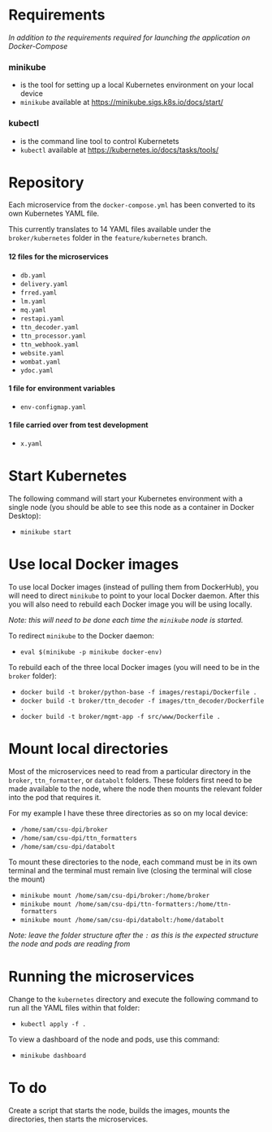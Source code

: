 # Requirements

*In addition to the requirements required for launching the application on Docker-Compose*

### minikube

- is the tool for setting up a local Kubernetes environment on your local device
- `minikube` available at https://minikube.sigs.k8s.io/docs/start/

### kubectl

- is the command line tool to control Kubernetets
- `kubectl` available at https://kubernetes.io/docs/tasks/tools/

# Repository

Each microservice from the `docker-compose.yml` has been converted to its own Kubernetes YAML file.

This currently translates to 14 YAML files available under the `broker/kubernetes` folder in the `feature/kubernetes`
branch.

#### 12 files for the microservices

- `db.yaml`
- `delivery.yaml`
- `frred.yaml`
- `lm.yaml`
- `mq.yaml`
- `restapi.yaml`
- `ttn_decoder.yaml`
- `ttn_processor.yaml`
- `ttn_webhook.yaml`
- `website.yaml`
- `wombat.yaml`
- `ydoc.yaml`

#### 1 file for environment variables

- `env-configmap.yaml`

#### 1 file carried over from test development

- `x.yaml`

# Start Kubernetes

The following command will start your Kubernetes environment with a single node (you should be able to see this node as
a container in Docker Desktop):

- `minikube start`

# Use local Docker images

To use local Docker images (instead of pulling them from DockerHub), you will need to direct `minikube` to point to your
local Docker daemon. After this you will also need to rebuild each Docker image you will be using locally.

*Note: this will need to be done each time the `minikube` node is started.*

To redirect `minikube` to the Docker daemon:

- `eval $(minikube -p minikube docker-env) `

To rebuild each of the three local Docker images (you will need to be in the `broker` folder):

- `docker build -t broker/python-base -f images/restapi/Dockerfile .`
- `docker build -t broker/ttn_decoder -f images/ttn_decoder/Dockerfile .`
- `docker build -t broker/mgmt-app -f src/www/Dockerfile .`

# Mount local directories

Most of the microservices need to read from a particular directory in the `broker`, `ttn_formatter`, or `databolt` folders. These folders first need to be
made available to the node, where the node then mounts the relevant folder into the pod that requires it.

For my example I have these three directories as so on my local device:

- `/home/sam/csu-dpi/broker`
- `/home/sam/csu-dpi/ttn_formatters`
- `/home/sam/csu-dpi/databolt`

To mount these directories to the node, each command must be in its own terminal and the terminal must remain live (closing the terminal will close the mount)

- `minikube mount /home/sam/csu-dpi/broker:/home/broker`
- `minikube mount /home/sam/csu-dpi/ttn-formatters:/home/ttn-formatters`
- `minikube mount /home/sam/csu-dpi/databolt:/home/databolt`

*Note: leave the folder structure after the `:` as this is the expected structure the node and pods are reading from*

# Running the microservices

Change to the `kubernetes` directory and execute the following command to run all the YAML files within that folder:

- `kubectl apply -f .` 

To view a dashboard of the node and pods, use this command:

- `minikube dashboard`

# To do

Create a script that starts the node, builds the images, mounts the directories, then starts the microservices.